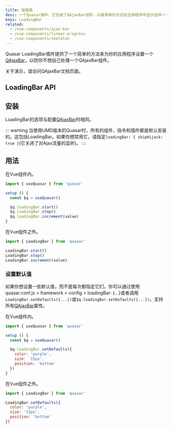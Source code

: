 ```yaml
---
title: 装载条
desc: 一个Quasar插件，它包装了QAjaxBar组件，以最简单的方式在应用程序中显示这样一个加载指标。
keys: LoadingBar
related:
  - /vue-components/ajax-bar
  - /vue-components/linear-progress
  - /vue-components/skeleton
---
```

Quasar LoadingBar插件提供了一个简单的方法来为你的应用程序设置一个[QAjaxBar](/vue-components/ajax-bar)，以防你不想自己处理一个QAjaxBar组件。

关于演示，请访问QAjaxBar文档页面。

## LoadingBar API

<doc-api file="LoadingBar" />

## 安装

<doc-installation plugins="LoadingBar" config="loadingBar" />

LoadingBar的选项与配置[QAjaxBar](/vue-components/ajax-bar)时相同。

::: warning
当使用UMD版本的Quasar时，所有的组件、指令和插件都是默认安装的。这包括LoadingBar。如果你想禁用它，请指定`loadingBar: { skipHijack: true }`(它关闭了对Ajax流量的监听)。
:::

## 用法

在Vue组件内。

```js
import { useQuasar } from 'quasar'

setup () {
  const $q = useQuasar()

  $q.loadingBar.start()
  $q.loadingBar.stop()
  $q.loadingBar.increment(value)
}
```

在Vue组件之外。

```js
import { LoadingBar } from 'quasar'

LoadingBar.start()
LoadingBar.stop()
LoadingBar.increment(value)
```

### 设置默认值

如果你想设置一些默认值，而不是每次都指定它们，你可以通过使用quasar.conf.js > framework > config > loadingBar: {...}或者调用`LoadingBar.setDefaults({...})`或`$q.loadingBar.setDefaults({...})`。支持所有[QAjaxBar](/vue-components/ajax-bar)属性。

在Vue组件内。

```js
import { useQuasar } from 'quasar'

setup () {
  const $q = useQuasar()

  $q.loadingBar.setDefaults({
    color: 'purple',
    size: '15px',
    position: 'bottom'
  })
}
```

在Vue组件之外。

```js
import { LoadingBar } from 'quasar'

LoadingBar.setDefaults({
  color: 'purple',
  size: '15px',
  position: 'bottom'
})
```
